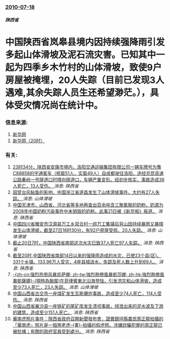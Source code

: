 ### [2010-07-18](/news/2010/07/18/index.md)

##### 陕西省
#  中国陕西省岚皋县境内因持续强降雨引发多起山体滑坡及泥石流灾害。已知其中一起为四季乡木竹村的山体滑坡，致使9户房屋被掩埋，20人失踪（目前已发现3人遇难,其余失踪人员生还希望渺茫。），具体受灾情况尚在统计中。




### 信息来源:

1. [新华网](http://news.163.com/10/0719/10/6BUS5L9F000146BC.html)
2. [新华网（20时）](http://news.163.com/10/0719/20/6BVVBSO1000146BC.html)

### 有关:

1. [23时34分，陕西省安康市境内，洛阳交通运输集团有限公司一辆车牌号为豫C88858的宇通客车（核载51人，实载49人）自成都驶往洛阳，途经京昆高速公路秦岭一号隧道口时撞向隧道口，车辆严重变形。经初步核实，事故造成36人死亡，13人受伤。 ](/zh/news/2017/08/10/23时34分-陕西省安康市境内-洛阳交通运输集团有限公司一辆车牌号为豫C88858的宇通客车-核载51人-实载49人-自.md) _消息: 陕西省_
2. [因受台风鲇鱼的影响，中国浙江省遂昌发生了山体滑坡事件。大约有27人失踪。 ](/zh/news/2016/09/28/因受台风鲇鱼的影响-中国浙江省遂昌发生了山体滑坡事件-大约有27人失踪.md) _消息: 山体滑坡_
3. [ 中国天津市、山西省、河北省等多地再查出百余吨含三聚氰胺的奶粉，奶源为2008年中国奶粉污染事件中未销毁的奶粉。此事21日被《新京报》报道。](/zh/news/2010/08/21/中国天津市-山西省-河北省等多地再查出百余吨含三聚氰胺的奶粉-奶源为2008年中国奶粉污染事件中未销毁的奶粉-此事21.md) _消息: 陕西省_
4. [ 中国四川省雅安市汉源县万工乡双合村一组万工集镇后背山因持续暴雨又暴晴发生山体滑坡，截至27日16时30分，有92户房屋受损、20人失踪。](/zh/news/2010/07/26/中国四川省雅安市汉源县万工乡双合村一组万工集镇后背山因持续暴雨又暴晴发生山体滑坡-截至27日16时30分-有92户房屋.md) _消息: 山体滑坡_
5. [ 截止20日7时，中国陕西省南部这次水灾已致37人死亡97人失踪。](/zh/news/2010/07/20/截止20日7时-中国陕西省南部这次水灾已致37人死亡97人失踪.md) _消息: 陕西省_
6. [ 截至20时,中国陕西省南部14日以来的强降雨造成的水灾，已使23个县(区)、331个乡镇、133.96万人受灾，4座县城进水，失踪及死人数上升到69人。](/zh/news/2010/07/19/截至20时中国陕西省南部14日以来的强降雨造成的水灾-已使23个县-区-331个乡镇-13396万人受灾-4座县.md) _消息: 陕西省_
7. [-{zh-cn:强烈热带风暴凯萨娜; zh-tw:強烈熱帶風暴凱莎娜; zh-hk:強烈熱帶風暴凱薩娜}-(現時為颱風)在菲律賓東北沿海登陆，引发洪灾和山体滑坡，造成至少73人死亡，23人失踪。](/zh/news/2009/09/26/zh-cn-强烈热带风暴凯萨娜-zh-tw-強烈熱帶風暴凱莎娜-zh-hk-強烈熱帶風暴凱薩娜-現時為颱風.md) _消息: 山体滑坡_
8. [中国山西省古交市一座煤矿发生瓦斯爆炸事故，造成至少74人死亡，114人受伤。](/zh/news/2009/02/22/中国山西省古交市一座煤矿发生瓦斯爆炸事故-造成至少74人死亡-114人受伤.md) _消息: 陕西省_
9. [中国山西省襄汾县一座铁矿的尾矿库发生溃坝事故，倾泄出来的泥水波及下游的建筑，造成至少151人死亡。](/zh/news/2008/09/8/中国山西省襄汾县一座铁矿的尾矿库发生溃坝事故-倾泄出来的泥水波及下游的建筑-造成至少151人死亡.md) _消息: 陕西省_
10. [華南虎照片事件：陝西省政府召開新聞發布會，證實鎮坪縣農民周正龍拍攝的「華南虎」照片是一個用老虎-{畫}-拍攝的假虎照。涉嫌詐騙犯罪的周正龍已被批捕；有關的政府官員受到處分。](/zh/news/2008/06/29/華南虎照片事件-陝西省政府召開新聞發布會-證實鎮坪縣農民周正龍拍攝的-華南虎-照片是一個用老虎-畫-拍攝的假虎照-涉.md) _消息: 陕西省_
